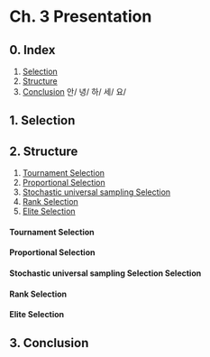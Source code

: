 # Ch. 3 Presentation
## 0. Index
1. [Selection](#1.-selection)
2. [Structure](#2.-structure)
3. [Conclusion](#3.-conclusion)
안/
녕/
하/
세/
요/
## 1. Selection

## 2. Structure
  1. [Tournament Selection](#tournament-selection)
  2. [Proportional Selection](#proportional-selection)
  3. [Stochastic universal sampling Selection](#stochastic-universal-sampling-selection)
  4. [Rank Selection](#rank-selection)
  5. [Elite Selection](#elite-selection)

#### Tournament Selection

#### Proportional Selection

#### Stochastic universal sampling Selection Selection

#### Rank Selection

#### Elite Selection


## 3. Conclusion
